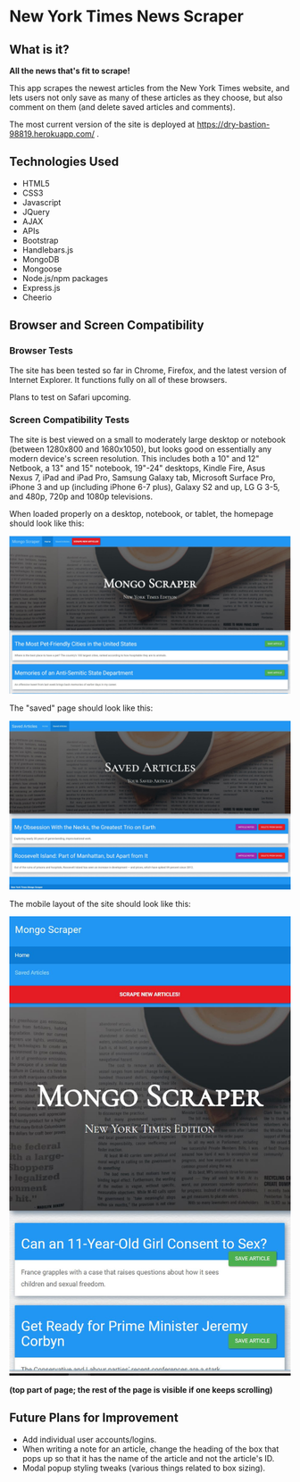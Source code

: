 # New York Times News Scraper

## What is it?

**All the news that's fit to scrape!**

This app scrapes the newest articles from the New York Times website, and lets users not only save as many of these articles as they choose, but also comment on them (and delete saved articles and comments). 

The most current version of the site is deployed at https://dry-bastion-98819.herokuapp.com/ .

## Technologies Used

* HTML5
* CSS3
* Javascript
* JQuery
* AJAX
* APIs
* Bootstrap
* Handlebars.js
* MongoDB
* Mongoose
* Node.js/npm packages
* Express.js
* Cheerio

## Browser and Screen Compatibility

### Browser Tests

The site has been tested so far in Chrome, Firefox, and the latest version of Internet Explorer.
It functions fully on all of these browsers.

Plans to test on Safari upcoming.

### Screen Compatibility Tests

The site is best viewed on a small to moderately large desktop or notebook (between 1280x800 and 1680x1050), but looks good on essentially any modern device's screen resolution. This includes both a 10" and 12" Netbook, a 13" and 15" notebook, 19"-24" desktops, Kindle Fire, Asus Nexus 7, iPad and iPad Pro, Samsung Galaxy tab, Microsoft Surface Pro, iPhone 3 and up (including iPhone 6-7 plus), Galaxy S2 and up, LG G 3-5, and 480p, 720p and 1080p televisions. 

When loaded properly on a desktop, notebook, or tablet, the homepage should look like this:

![Homepage](/public/assets/images/mongoscraper.JPG)

The "saved" page should look like this:

![Saved Page](/public/assets/images/savedpage.JPG)

The mobile layout of the site should look like this:

![Mobile Page](/public/assets/images/mobile.JPG)

**(top part of page; the rest of the page is visible if one keeps scrolling)**

## Future Plans for Improvement
* Add individual user accounts/logins.
* When writing a note for an article, change the heading of the box that pops up so that it has the name of the article and not the article's ID. 
* Modal popup styling tweaks (various things related to box sizing).

